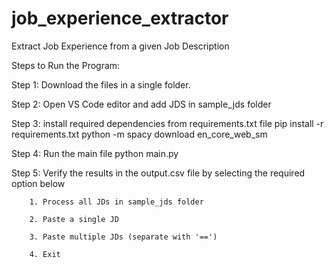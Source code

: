 # job_experience_extractor
Extract Job Experience from a given Job Description

Steps to Run the Program:

Step 1: Download the files in a single folder.

Step 2: Open VS Code editor and add JDS in sample_jds folder

Step 3: install required dependencies from requirements.txt file
       pip install -r requirements.txt
       python -m spacy download en_core_web_sm

Step 4: Run the main file
        python main.py

Step 5: Verify the results in the output.csv file by selecting the required option below

        1. Process all JDs in sample_jds folder
        
        2. Paste a single JD
        
        3. Paste multiple JDs (separate with '==')
        
        4. Exit
